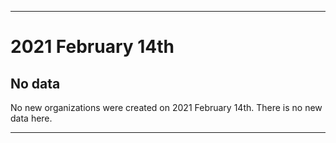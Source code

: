 
***

# 2021 February 14th

## No data

No new organizations were created on 2021 February 14th. There is no new data here.

***

